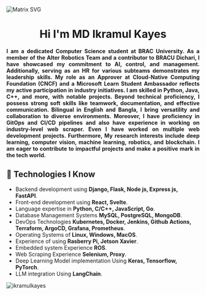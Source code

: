  ![Matrix SVG](https://raw.githubusercontent.com/rodrigograca31/rodrigograca31/master/matrix.svg)
<h1 align="center">Hi I'm MD Ikramul Kayes</h1>

<p align="center" style="text-align:justify">
  <strong>
    I am a dedicated Computer Science student at BRAC University. As a member of the Alter Robotics Team and a contributor to BRACU Dichari, I have showcased my commitment to AI, control, and management. Additionally, serving as an HR for various subteams demonstrates my leadership skills. My role as an Approver at Cloud-Native Computing Foundation (CNCF) and a Microsoft Learn Student Ambassador reflects my active participation in industry initiatives. I am skilled in Python, Java, C++, and more, with notable projects. Beyond technical proficiency, I possess strong soft skills like teamwork, documentation, and effective communication. Bilingual in English and Bangla, I bring versatility and collaboration to diverse environments. Moreover, I have proficiency in GitOps and CI/CD pipelines and also have experience in working on industry-level web scraper. Even I have worked on multiple web development projects. Furthermore, My research interests include deep learning, computer vision, machine learning, robotics, and blockchain. I am eager to contribute to impactful projects and make a positive mark in the tech world.
  </strong>
</p>






## 🔧 Technologies I Know



- Backend development using **Django, Flask, Node js, Express js, FastAPI**.
- Front-end development using **React, Svelte**.
- Language expertise in **Python, C/C++, JavaScript, Go**.
- Database Management Systems **MySQL, PostgreSQL, MongoDB**.
- DevOps Technologies **Kubernetes, Docker, Jenkins, Github Actions, Terraform, ArgoCD, Grafana, Prometheus**.
- Operating Systems of **Linux, Windows, MacOS**.
- Experience of using **Rasberry Pi, Jetson Xavier**.
- Embedded system Experience **ROS**.
- Web Scraping Experience **Selenium, Proxy**.
- Deep Learning Model implementation Using **Keras, Tensorflow, PyTorch**.
- LLM integration Using **LangChain**.


<p align="left"> <img src="https://komarev.com/ghpvc/?username=ikramulkayes&label=Profile%20views&color=0e75b6&style=flat" alt="ikramulkayes" /> </p>
